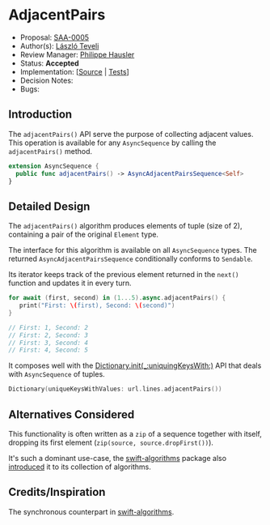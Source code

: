 # AdjacentPairs

* Proposal: [SAA-0005](https://github.com/apple/swift-async-algorithms/blob/main/Evolution/0005-adjacent-pairs.md)
* Author(s): [László Teveli](https://github.com/tevelee)
* Review Manager: [Philippe Hausler](https://github.com/phausler)
* Status: **Accepted**
* Implementation: [[Source](https://github.com/apple/swift-async-algorithms/blob/main/Sources/AsyncAlgorithms/AsyncAdjacentPairsSequence.swift) | 
 [Tests](https://github.com/apple/swift-async-algorithms/blob/main/Tests/AsyncAlgorithmsTests/TestAdjacentPairs.swift)]
* Decision Notes: 
* Bugs: 

## Introduction

The `adjacentPairs()` API serve the purpose of collecting adjacent values. This operation is available for any `AsyncSequence` by calling the `adjacentPairs()` method.

```swift
extension AsyncSequence {
  public func adjacentPairs() -> AsyncAdjacentPairsSequence<Self>
}
```

## Detailed Design

The `adjacentPairs()` algorithm produces elements of tuple (size of 2), containing a pair of the original `Element` type. 

The interface for this algorithm is available on all `AsyncSequence` types. The returned `AsyncAdjacentPairsSequence` conditionally conforms to `Sendable`.

Its iterator keeps track of the previous element returned in the `next()` function and updates it in every turn.

```swift
for await (first, second) in (1...5).async.adjacentPairs() {
   print("First: \(first), Second: \(second)")
}

// First: 1, Second: 2
// First: 2, Second: 3
// First: 3, Second: 4
// First: 4, Second: 5
```

It composes well with the [Dictionary.init(_:uniquingKeysWith:)](https://github.com/apple/swift-async-algorithms/blob/main/Guides/Collections.md) API that deals with `AsyncSequence` of tuples.

```swift
Dictionary(uniqueKeysWithValues: url.lines.adjacentPairs())
```

## Alternatives Considered

This functionality is often written as a `zip` of a sequence together with itself, dropping its first element (`zip(source, source.dropFirst())`).

It's such a dominant use-case, the [swift-algorithms](https://github.com/apple/swift-algorithms) package also [introduced](https://github.com/apple/swift-algorithms/pull/119) it to its collection of algorithms.

## Credits/Inspiration

The synchronous counterpart in [swift-algorithms](https://github.com/apple/swift-algorithms/blob/main/Guides/AdjacentPairs.md).
